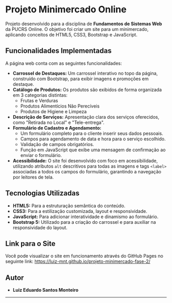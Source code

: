 # Projeto Minimercado Online

Projeto desenvolvido para a disciplina de **Fundamentos de Sistemas Web** da PUCRS Online. O objetivo foi criar um site para um minimercado, aplicando conceitos de HTML5, CSS3, Bootstrap e JavaScript.

## Funcionalidades Implementadas

A página web conta com as seguintes funcionalidades:

* **Carrossel de Destaques:** Um carrossel interativo no topo da página, construído com Bootstrap, para exibir imagens e promoções em destaque.
* **Catálogo de Produtos:** Os produtos são exibidos de forma organizada em 3 categorias distintas:
    * Frutas e Verduras
    * Produtos Alimentícios Não Perecíveis
    * Produtos de Higiene e Limpeza
* **Descrição de Serviços:** Apresentação clara dos serviços oferecidos, como "Retirada no Local" e "Tele-entrega".
* **Formulário de Cadastro e Agendamento:**
    * Um formulário completo para o cliente inserir seus dados pessoais.
    * Campos para agendamento de data e hora para o serviço escolhido.
    * Validação de campos obrigatórios.
    * Função em JavaScript que exibe uma mensagem de confirmação ao enviar o formulário.
* **Acessibilidade:** O site foi desenvolvido com foco em acessibilidade, utilizando atributos `alt` descritivos para todas as imagens e tags `<label>` associadas a todos os campos do formulário, garantindo a navegação por leitores de tela.

## Tecnologias Utilizadas

* **HTML5:** Para a estruturação semântica do conteúdo.
* **CSS3:** Para a estilização customizada, layout e responsividade.
* **JavaScript:** Para adicionar interatividade e dinamismo ao formulário.
* **Bootstrap 5:** Utilizado para a criação do carrossel e para auxiliar na responsividade do layout.

## Link para o Site

Você pode visualizar o site em funcionamento através do GitHub Pages no seguinte link:
https://luiz-mnt.github.io/projeto-minimercado-fase-2/

## Autor
* **Luiz Eduardo Santos Monteiro**
---
